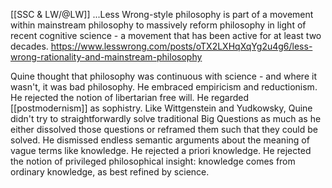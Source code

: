 [[SSC & LW/@LW]]
...Less Wrong-style philosophy is part of a movement within mainstream philosophy to massively reform philosophy in light of recent cognitive science - a movement that has been active for at least two decades. 
https://www.lesswrong.com/posts/oTX2LXHqXqYg2u4g6/less-wrong-rationality-and-mainstream-philosophy

Quine thought that philosophy was continuous with science - and where it wasn't, it was bad philosophy. He embraced empiricism and reductionism. He rejected the notion of libertarian free will. He regarded [[postmodernism]] as sophistry. Like Wittgenstein and Yudkowsky, Quine didn't try to straightforwardly solve traditional Big Questions as much as he either dissolved those questions or reframed them such that they could be solved. He dismissed endless semantic arguments about the meaning of vague terms like knowledge. He rejected a priori knowledge. He rejected the notion of privileged philosophical insight: knowledge comes from ordinary knowledge, as best refined by science.